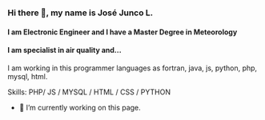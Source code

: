 ### Hi there 👋, my name is José Junco L.
#### I am Electronic Engineer and I have a Master Degree in Meteorology
<!-- ![I am Electronic Engineer] (https://arturssmirnovs.github.io/github-profile-readme-generator/images/banner.png) -->
#### I am specialist in air quality and...
I am working in this programmer languages as fortran, java, js, python, php, mysql, html.

Skills: PHP/ JS / MYSQL / HTML / CSS / PYTHON

- 🔭 I’m currently working on this page. 

<!--
**josejunco/josejunco** is a ✨ _special_ ✨ repository because its `README.md` (this file) appears on your GitHub profile.

Here are some ideas to get you started:

- 🔭 I’m currently working on ...
- 🌱 I’m currently learning ...
- 👯 I’m looking to collaborate on ...
- 🤔 I’m looking for help with ...
- 💬 Ask me about ...
- 📫 How to reach me: ...
- 😄 Pronouns: ...
- ⚡ Fun fact: ...
-->
